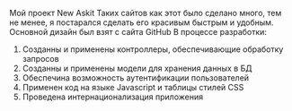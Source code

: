 Мой проект New Askit
Таких сайтов как этот было сделано много, тем не менее, я постарался сделать его красивым быстрым и удобным.
Основной дизайн был взят с сайта GitHub
В процессе разработки:
  1) Созданны и применены контроллеры,  обеспечивающие обработку запросов
  2) Созданны и применены модели для хранения данных в БД
  3) Обеспечина возможность аутентификации пользователей
  4) Применен код на языке Javascript и таблицы стилей CSS
  5) Проведена интернационализация приложения
